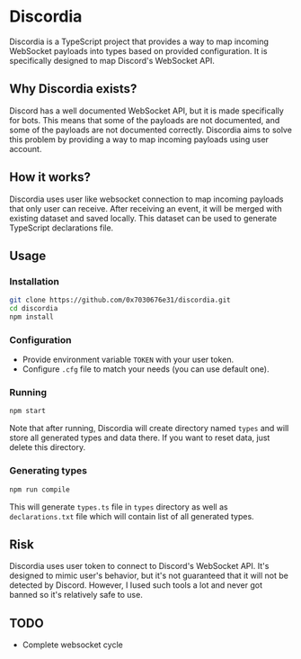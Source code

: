 # Discordia
Discordia is a TypeScript project that provides a way to map incoming WebSocket payloads into types based on provided configuration. It is specifically designed to map Discord's WebSocket API.

## Why Discordia exists?
Discord has a well documented WebSocket API, but it is made specifically for bots. This means that some of the payloads are not documented, and some of the payloads are not documented correctly. Discordia aims to solve this problem by providing a way to map incoming payloads using user account.

## How it works?
Discordia uses user like websocket connection to map incoming payloads that only user can receive. After receiving an event, it will be merged with existing dataset and saved locally. This dataset can be used to generate TypeScript declarations file.

## Usage

### Installation
```bash
git clone https://github.com/0x7030676e31/discordia.git
cd discordia
npm install
```

### Configuration
- Provide environment variable `TOKEN` with your user token.
- Configure `.cfg` file to match your needs (you can use default one).

### Running
```bash
npm start
```

Note that after running, Discordia will create directory named `types` and will store all generated types and data there. If you want to reset data, just delete this directory. 

### Generating types
```bash
npm run compile
```

This will generate `types.ts` file in `types` directory as well as `declarations.txt` file which will contain list of all generated types.

## Risk
Discordia uses user token to connect to Discord's WebSocket API. It's designed to mimic user's behavior, but it's not guaranteed that it will not be detected by Discord. However, I Iused such tools a lot and never got banned so it's relatively safe to use.

## TODO
- Complete websocket cycle